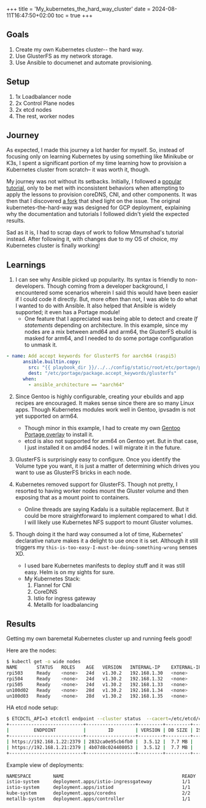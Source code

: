 +++
title = 'My_kubernetes_the_hard_way_cluster'
date = 2024-08-11T16:47:50+02:00
toc = true
+++

## Goals
1. Create my own Kubernetes cluster-- the hard way.
2. Use GlusterFS as my network storage.
3. Use Ansible to documenet and automate provisioning. 

## Setup
1. 1x Loadbalancer node
2. 2x Control Plane nodes
3. 2x etcd nodes
4. The rest, worker nodes

## Journey
As expected, I made this journey a lot harder for myself. So, instead of focusing
only on learning Kubernetes by using something like Minikube or K3s, I spent a
significant portion of my time learning how to provision a Kubernetes cluster from
scratch– it was worth it, though.

My journey was not without its setbacks. Initially, I followed a
[popular tutorial](https://github.com/kelseyhightower/kubernetes-the-hard-way),
only to be met with inconsistent behaviors when attempting to apply the lessons to
provision coreDNS, CNI, and other components. It was then that I discovered
[a fork](https://github.com/mmumshad/kubernetes-the-hard-way) that shed light on the
issue. The original kubernetes-the-hard-way was designed for GCP deployment,
explaining why the documentation and tutorials I followed didn't yield the expected results.

Sad as it is, I had to scrap days of work to follow Mmumshad's tutorial instead.
After following it, with changes due to my OS of choice, my Kubernetes cluster is finally working!

## Learnings

1. I can see why Ansible picked up popularity. Its syntax is friendly to non-developers.
Though coming from a developer background, I encountered some scenarios wherein I said
this would have been easier if I could code it directly. But, more often than not,
I was able to do what I wanted to do with Ansible. It also helped that Ansible is widely supported;
it even has a Portage module!
    * One feature that I appreciated was being able to detect and create 
    *If statements* depending on architecture. In this example, since my
    nodes are a mix between amd64 and arm64, the GlusterFS ebuild is masked for arm64,
    and I needed to do some portage configuration to unmask it.

```yaml
- name: Add accept keywords for GlusterFS for aarch64 (raspi5)
      ansible.builtin.copy:
        src: "{{ playbook_dir }}/../../config/static/root/etc/portage/package.accept_keywords/glusterfs"
        dest: "/etc/portage/package.accept_keywords/glusterfs"
      when:
        - ansible_architecture == "aarch64"
```
2. Since Gentoo is highly configurable, creating your ebuilds and app recipes are encouraged.
It makes sense since there are so many Linux apps. Though Kubernetes modules work well in Gentoo,
ipvsadm is not yet supported on arm64.
    * Though minor in this example, I had to create my own
    [Gentoo Portage overlay](https://github.com/martopad/gentoo-overlay) to install it.
    * etcd is also not supported for arm64 on Gentoo yet. But in that case, I
    just installed it on amd64 nodes. I will migrate it in the future.

3. GlusterFS is surprisingly easy to configure. Once you identify the Volume type you want, it is
just a matter of determining which drives you want to use as GlusterFS bricks in each node.

4. Kubernetes removed support for GlusterFS. Though not pretty, I resorted to having worker nodes
mount the Gluster volume and then exposing that as a mount point to containers.
    * Online threads are saying Kadalu is a suitable replacement. But it could be more straightforward
    to implement compared to what I did. I will likely use Kubernetes NFS support to mount Gluster volumes.

5. Though doing it the hard way consumed a lot of time, Kubernetes' declarative nature makes it a
delight to use once it is set. Although it still triggers my `this-is-too-easy-I-must-be-doing-something-wrong`
senses XD.
    * I used bare Kubernetes manifests to deploy stuff and it was still easy. Helm
    is on my sights for sure.
    * My Kubernetes Stack:
        1. Flannel for CNI
        2. CoreDNS
        3. Istio for ingress gateway
        4. Metallb for loadbalancing

## Results

Getting my own baremetal Kubernetes cluster up and running feels good!

Here are the nodes:
```bash
$ kubectl get -o wide nodes
NAME       STATUS   ROLES    AGE   VERSION   INTERNAL-IP    EXTERNAL-IP   OS-IMAGE       KERNEL-VERSION       CONTAINER-RUNTIME
rpi503     Ready    <none>   24d   v1.30.2   192.168.1.30   <none>        Gentoo Linux   6.6.31-v8-16k+       containerd://1.7.15
rpi504     Ready    <none>   24d   v1.30.2   192.168.1.32   <none>        Gentoo Linux   6.6.36-v8-16k+       containerd://1.7.15
rpi505     Ready    <none>   24d   v1.30.2   192.168.1.33   <none>        Gentoo Linux   6.6.36-v8-16k+       containerd://1.7.15
un100d02   Ready    <none>   28d   v1.30.2   192.168.1.34   <none>        Gentoo Linux   6.6.35-gentoo-dist   containerd://1.7.15
un100d03   Ready    <none>   28d   v1.30.2   192.168.1.35   <none>        Gentoo Linux   6.6.35-gentoo-dist   containerd://1.7.15
```

HA etcd node setup:
```bash
$ ETCDCTL_API=3 etcdctl endpoint --cluster status  --cacert=/etc/etcd/ca.crt --cert=/etc/etcd/etcd-server.crt --write-out=table --key=/etc/etcd/etcd-server.key
+---------------------------+------------------+---------+---------+-----------+------------+-----------+------------+--------------------+--------+
|         ENDPOINT          |        ID        | VERSION | DB SIZE | IS LEADER | IS LEARNER | RAFT TERM | RAFT INDEX | RAFT APPLIED INDEX | ERRORS |
+---------------------------+------------------+---------+---------+-----------+------------+-----------+------------+--------------------+--------+
| https://192.168.1.22:2379 | 2832ca0e95cb6fb0 |  3.5.12 |  7.7 MB |     false |      false |        13 |    7259394 |            7259394 |        |
| https://192.168.1.21:2379 | 4b07d8c024408053 |  3.5.12 |  7.7 MB |      true |      false |        13 |    7259394 |            7259394 |        |
+---------------------------+------------------+---------+---------+-----------+------------+-----------+------------+--------------------+--------+

```

Example view of deployments:
```bash
NAMESPACE        NAME                                           READY   UP-TO-DATE   AVAILABLE   AGE   CONTAINERS    IMAGES                               SELECTOR
istio-system     deployment.apps/istio-ingressgateway           1/1     1            1           14d   istio-proxy   docker.io/istio/proxyv2:1.22.3       app=istio-ingressgateway,istio=ingressgateway
istio-system     deployment.apps/istiod                         1/1     1            1           14d   discovery     docker.io/istio/pilot:1.22.3         istio=pilot
kube-system      deployment.apps/coredns                        2/2     2            2           24d   coredns       coredns/coredns:1.9.4                k8s-app=kube-dns
metallb-system   deployment.apps/controller                     1/1     1            1           24d   controller    quay.io/metallb/controller:v0.14.7   app=metallb,component=controller
```
